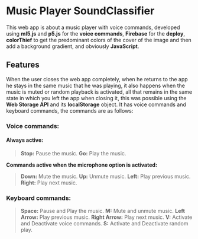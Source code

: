 # **Music Player SoundClassifier**

This web app is about a music player with voice commands, developed using **ml5.js** and **p5.js** for the **voice commands**, **Firebase** for the **deploy**, **colorThief** to get the predominant colors of the cover of the image and then add a background gradient, and obviously **JavaScript**.

## Features

When the user closes the web app completely, when he returns to the app he stays in the same music that he was playing, it also happens when the music is muted or random playback is activated, all that remains in the same state in which you left the app when closing it, this was possible using the **Web Storage API** and its **localStorage** object. It has voice commands and keyboard commands, the commands are as follows:

### Voice commands:
#### Always active:

> **Stop:** Pause the music.
> **Go:** Play the music.

**Commands active when the microphone option is activated:**

>**Down:** Mute the music.
**Up:** Unmute music.
**Left:** Play previous music.
**Right:** Play next music.

### Keyboard commands:

>**Space:** Pause and Play the music.
**M:** Mute and unmute music.
**Left Arrow:** Play previous music.
**Right Arrow:** Play next music.
**V:** Activate and Deactivate voice commands.
**S:** Activate and Deactivate random play.
